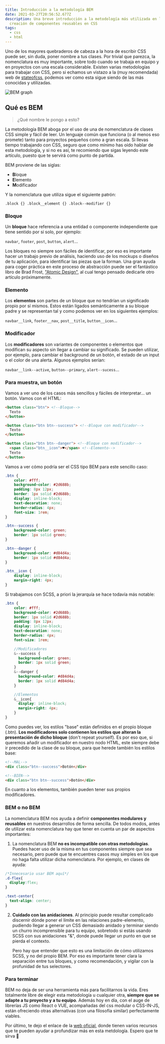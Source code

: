 ```yaml
---
title: Introducción a la metodología BEM
date: 2021-03-27T20:56:52.677Z
description: Una breve introducción a la metodología más utilizada en la
  creación de componentes reusables en CSS
tags:
  - css
  - html
---
```

Uno de los mayores quebraderos de cabeza a la hora de escribir CSS puede ser, sin duda, poner nombre a tus clases. Por trivial que parezca, la nomenclatura es muy importante, sobre todo cuando se trabaja en equipo y en proyectos con una escala considerable. Existen varias metodologías para trabajar con CSS, pero si echamos un vistazo a la (muy recomendada) web de [stateofcss](https://2020.stateofcss.com/en-US/technologies/methodologies/), podemos ver como esta sigue siendo de las más conocidas y utilizadas.

![BEM graph](css_methodologies_experience_ranking.png "BEM graph")

## Qué es BEM

> ¿Qué nombre le pongo a esto?

La metodología BEM aboga por el uso de una de nomenclatura de clases CSS simple y fácil de leer. Un lenguaje común que funciona (o al menos eso promete) tanto para proyectos pequeños como a gran escala. Si llevas tiempo trabajando con CSS, seguro que como mínimo has oído hablar de esta metodología, y si no es así, te recomiendo que sigas leyendo este artículo, puesto que te servirá como punto de partida.

BEM proviene de las siglas:

* **B**loque
* **E**lemento
* **M**odificador

Y la nomenclatura que utiliza sigue el siguiente patrón:

`.block {}
.block__element {}
.block--modifier {}`

### Bloque

Un **bloque** hace referencia a una entidad o componente independiente que tiene sentido por sí solo, por ejemplo:  

`navbar`, `footer`, `post`, `button`, `alert`...

Los bloques no siempre son fáciles de identificar, por eso es importante hacer un trabajo previo de análisis, haciendo uso de los mockups o diseños de tu aplicación, para identificar las piezas que la forman. Una gran ayuda para coger práctica en este proceso de abstracción puede ser el fantástico libro de Brad Frost, ["Atomic Design"](https://atomicdesign.bradfrost.com/), al cual tengo pensado dedicarle otro artículo próximamente.

### Elemento

Los **elementos** son partes de un bloque que no tendrían un significado propio por sí mismos. Estos están ligados semánticamente a su bloque padre y se representan tal y como podemos ver en los siguientes ejemplos:

`navbar__link`, `footer__nav`, `post__title`, `button__icon`...

### Modificador

Los **modificadores** son variantes de componentes o elementos que modifican su aspecto sin llegar a cambiar su significado. Se pueden utilizar, por ejemplo, para cambiar el background de un botón, el estado de un input o el color de una alerta. Algunos ejemplos serían:

`navbar__link--active`, `button--primary`, `alert--sucess`...

### Para muestra, un botón

Vamos a ver uno de los casos más sencillos y fáciles de interpretar... un botón. Vamos con el HTML:

```html
<button class="btn"> <!--Bloque-->
  Texto
</button>

<button class="btn btn--success"> <!--Bloque con modificador-->
  Texto
</button>

<button class="btn btn--danger"> <!--Bloque con modificador-->
  <span class="btn__icon">♥</span> <!--Elemento-->
  Texto
</button>
```

Vamos a ver cómo podría ser el CSS tipo BEM para este sencillo caso:

```css
.btn { 
    color: #fff;
    background-color: #2d688b;
    padding: 8px 12px;
    border: 1px solid #2d688b;
    display: inline-block;
    text-decoration: none;
    border-radius: 4px;
    font-size: 1rem;
}

.btn--success {
    background-color: green;
    border: 1px solid green;
}

.btn--danger {
    background-color: #d84d4a;
    border: 1px solid #d84d4a;
}

.btn__icon {
    display: inline-block;
    margin-right: 4px;
}
```

Si trabajamos con SCSS, a priori la jerarquía se hace todavía más notable:

```scss
.btn {
    color: #fff;
    background-color: #2d688b;
    border: 1px solid #2d688b;
    padding: 8px 12px;
    display: inline-block;
    text-decoration: none;
    border-radius: 4px;
    font-size: 1rem;

    //Modificadores
    &--success {
      background-color: green;
      border: 1px solid green;
    }
    &--danger {
      background-color: #d84d4a;
      border: 1px solid #d84d4a;
    }

    //Elementos
    &__icon{
      display: inline-block;
      margin-right: 4px;
    }
}
```

Como puedes ver, los estilos "base" están definidos en el propio bloque (.btn). **Los modificadores solo contienen los estilos que alteran la presentación de dicho bloque** (don't repeat yourself). Es por eso que, si queremos añadir un modificador en nuestro nodo HTML, este siempre debe ir precedido de la clase de su bloque, para que herede también los estilos base:

```html
<!--MAL-->
<div class="btn--success">Botón</div>

<!--BIEN-->
<div class="btn btn--success">Botón</div>
```

En cuanto a los elementos, también pueden tener sus propios modificadores.

### BEM o no BEM

La nomenclatura BEM nos ayuda a definir **componentes modulares y reusables** en nuestros desarrollos de forma sencilla. De todos modos, antes de utilizar esta nomenclatura hay que tener en cuenta un par de aspectos importantes:

1. La nomenclatura BEM **no es incompatible con otras metodologías**. Puedes hacer uso de la misma en tus componentes siempre que sea necesario, pero puede que te encuentres casos muy simples en los que no haga falta utilizar dicha nomenclatura. Por ejemplo, en clases de ayuda:

```css
/*Innecesario usar BEM aquí*/
.d-flex{
  display:flex;
}

.text-center{
  text-align: center;
}
```

2. **Cuidado con las anidaciones**. Al principio puede resultar complicado discernir dónde poner el límite en las relaciones padre-elemento, pudiendo llegar a generar un CSS demasiado anidado y terminar siendo un churro incomprensible para tu equipo, sobretodo si estás usando SCSS con sus anidaciones "&", donde puede llegar un punto en que se pierda el contexto. 

   Pero hay que entender que esto es una limitación de cómo utilizamos SCSS, y no del propio BEM. Por eso es importante tener clara la separación entre tus bloques, y como recomendación, y vigilar con la profunidad de tus selectores.

### Para terminar

BEM no deja de ser una herramienta más para facilitarnos la vida. Eres totalmente libre de elegir esta metodología u cualquier otra, **siempre que se adapte a tu proyecto y a tu equipo**. Además hoy en día, con el auge de librerías JS como React o VUE, acompañadas del css modular o CSS-IN-JS, están ofreciendo otras alternativas (con una filosofía similar) perfectamente viables.

Por último, te dejo el enlace de la [web oficial](http://getbem.com/), donde tienen varios recursos que te pueden ayudar a profundizar más en esta metdología. Espero que te sirva 🙂